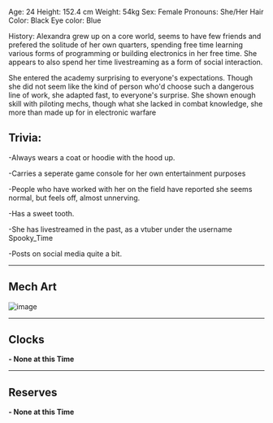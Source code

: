 Age: 24
Height: 152.4 cm
Weight: 54kg
Sex: Female
Pronouns: She/Her
Hair Color: Black
Eye color: Blue

History: Alexandra grew up on a core world, seems to have few friends and prefered the solitude of her own quarters, spending free time learning various forms of programming or building electronics in her free time. She appears to also spend her time livestreaming as a form of social interaction. 

She entered the academy surprising to everyone's expectations. Though she did not seem like the kind of person who'd choose such a dangerous line of work, she adapted fast, to everyone's surprise. She shown enough skill with piloting mechs, though what she lacked in combat knowledge, she more than made up for in electronic warfare

## Trivia:
-Always wears a coat or hoodie with the hood up.

-Carries a seperate game console for her own entertainment purposes

-People who have worked with her on the field have reported she seems normal, but feels off, almost unnerving.

-Has a sweet tooth.

-She has livestreamed in the past, as a vtuber under the username Spooky_Time

-Posts on social media quite a bit.

---
## Mech Art
![image](/mechs/Infuriating%20But%20Mild.png)

---
## Clocks

**- None at this Time**

---
## Reserves

**- None at this Time**
